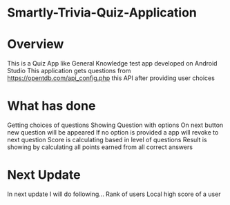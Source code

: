 # Smartly-Trivia-Quiz-Application
# Overview
  This is a Quiz App like General Knowledge test app developed on Android Studio
  This application gets questions from https://opentdb.com/api_config.php this API after providing user choices
# What has done
  Getting choices of questions
  Showing Question with options
  On next button new question will be appeared
  If no option is provided a app will revoke to next question
  Score is calculating based in level of questions 
  Result is showing by calculating all points earned from all correct answers
# Next Update
In next update I will do following...
  Rank of users
  Local high score of a user
  
  
